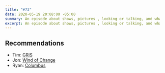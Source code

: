```yaml
---
title: "#73"
date: 2020-05-19 20:08:00 -05:00
summary: An episode about shows, pictures , looking or talking, and whatever.
excerpt: An episode about shows, pictures , looking or talking, and whatever.
---
```


## Recommendations
- Tim: [GRIS](https://devolverdigital.com/games/gris)
- Jon: [Wind of Change](https://overcast.fm/itunes1509307460/wind-of-change)
- Ryan: [Columbus](https://www.imdb.com/title/tt5990474/)
